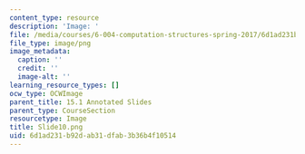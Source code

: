 ```yaml
---
content_type: resource
description: 'Image: '
file: /media/courses/6-004-computation-structures-spring-2017/6d1ad231b92dab31dfab3b36b4f10514_Slide10.png
file_type: image/png
image_metadata:
  caption: ''
  credit: ''
  image-alt: ''
learning_resource_types: []
ocw_type: OCWImage
parent_title: 15.1 Annotated Slides
parent_type: CourseSection
resourcetype: Image
title: Slide10.png
uid: 6d1ad231-b92d-ab31-dfab-3b36b4f10514
---
```

